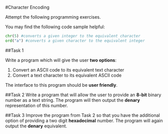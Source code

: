 #Character Encoding

Attempt the following programming exercises.

You may find the following code sample helpful:

````python
chr(5) #converts a given integer to the equivalent character
ord("a") #converts a given character to the equivalent integer
````

##Task 1

Write a program which will give the user **two options**:

1. Convert an ASCII code to its equivalent text character
2. Convert a text character to its equivalent ASCII code

The interface to this program should be **user friendly**.

##Task 2
Write a program that will allow the user to provide an **8-bit** binary number as a text string. The program will then output the **denary** representation of this number.

##Task 3
Improve the program from Task 2 so that you have the additional option of providing a two digit **hexadecimal** number. The program will again output the **denary** equivalent.